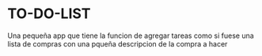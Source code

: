 # TO-DO-LIST 
Una pequeña app que tiene la funcion de agregar tareas como si fuese una lista de compras con una pqueña descripcion de la compra a hacer 
